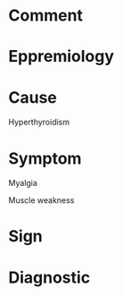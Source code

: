 # Comment

# Eppremiology

# Cause

Hyperthyroidism

# Symptom

Myalgia

Muscle weakness

# Sign

# Diagnostic
